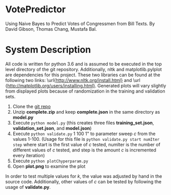 # VotePredictor
Using Naive Bayes to Predict Votes of Congressmen from Bill Texts. By David Gibson, Thomas Chang, Mustafa Bal.

# System Description
All code is written for python 3.6 and is assumed to be executed in the top level directory of the git repository. Additionally, nltk and matplotlib.pylplot are dependencies for this project. These two libraries can be found  at the following two links: \url{http://www.nltk.org/install.html} and \url {http://matplotlib.org/users/installing.html}. Generated plots will vary slightly from displayed plots because of randomization in the training and validation sets.

1. Clone the [git repo](https://github.com/mstfbl/VotePredictor)
2. Unzip **complete.zip** and keep **complete.json** in the same directory as **model.py**
3. Execute ```python model.py``` (this creates three files **training\_set.json**, **validation\_set.json**, and **model.json**)
4. Execute ```python validate.py``` 1 100 1" to parameter sweep *c* from the values 1-100. (Usage for this file is ```python validate.py start numIter step``` where start is the first value of *c* tested, numIter is the number of different values of *c* tested, and step is the amount *c* is incremented every iteration)
5. Execute ```python plotChyperparam.py```
6. Open **plot.png** to examine the plot

In order to test multiple values for *k*, the value was adjusted by hand in the source code. Additionally, other values of *c* can be tested by following the usage of **validate.py**.
